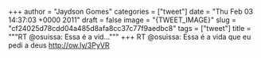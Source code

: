 
+++
author = "Jaydson Gomes"
categories = ["tweet"]
date = "Thu Feb 03 14:37:03 +0000 2011"
draft = false
image = "{TWEET_IMAGE}"
slug = "cf24025d78cdd04a485d8afa8cc37c77f9aedbc8"
tags = ["tweet"]
title = """RT @osuissa: Essa é a vid..."""
+++
RT @osuissa: Essa é a vida que eu pedi a deus http://ow.ly/3PyVR
